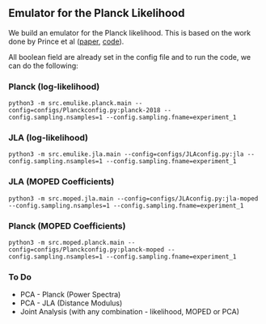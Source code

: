 ## Emulator for the Planck Likelihood

We build an emulator for the Planck likelihood. This is based on the work done by Prince et al ([paper](https://arxiv.org/abs/1909.05869), [code](https://github.com/heatherprince/planck-lite-py)).


All boolean field are already set in the config file and to run the code, we can do the following:

### Planck (log-likelihood)

```
python3 -m src.emulike.planck.main --config=configs/Planckconfig.py:planck-2018 --config.sampling.nsamples=1 --config.sampling.fname=experiment_1
```

### JLA (log-likelihood)

```
python3 -m src.emulike.jla.main --config=configs/JLAconfig.py:jla --config.sampling.nsamples=1 --config.sampling.fname=experiment_1
```

### JLA (MOPED Coefficients)

```
python3 -m src.moped.jla.main --config=configs/JLAconfig.py:jla-moped --config.sampling.nsamples=1 --config.sampling.fname=experiment_1
```

### Planck (MOPED Coefficients)

```
python3 -m src.moped.planck.main --config=configs/Planckconfig.py:planck-moped --config.sampling.nsamples=1 --config.sampling.fname=experiment_1
```

### To Do
- PCA - Planck (Power Spectra)
- PCA - JLA (Distance Modulus)
- Joint Analysis (with any combination - likelihood, MOPED or PCA)